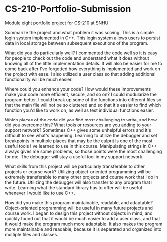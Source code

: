# CS-210-Portfolio-Submission
Module eight portfolio project for CS-210 at SNHU

Summarize the project and what problem it was solving.
This is a simple login system implemented in C++. This login system allows users to persist data in local storage between subsequent executions of the program.

What did you do particularly well?
I commented the code well so it is easy for people to check out the code and understand what it does without knowing all of the little implementation details. It will also be easier for me to come back after I've forgotted how everything is implemented and work on the project with ease. I also utilized a user class so that adding additional functionality will be much easier.

Where could you enhance your code? How would these improvements make your code more efficient, secure, and so on?
I could modularize the program better. I could break up some of the functions into different files so that the main file will not be so cluttered and so that it's easier to find which function you'd like to work on, as well as test individual functions easier.

Which pieces of the code did you find most challenging to write, and how did you overcome this? What tools or resources are you adding to your support network?
Sometimes C++ gives some unhelpful errors and it's difficult to see what's happening. Learning to utilize the debugger and set breakpoints in multiple places that may be the culprit is one of the most useful tools I've learned to use in this course. Manipulating strings in C++ always gives me some problems, so those points were the most challenging for me. The debugger will stay a useful tool in my support network.

What skills from this project will be particularly transferable to other projects or course work?
Utilizing object-oriented programming will be extremely transferable to many other projects and course work that I do in the future. Utilizing the debugger will also transfer to any program that I write. Learning what the standard library has to offer will be useful whenever I would like to use C++. 

How did you make this program maintainable, readable, and adaptable?
Object-oriented programming will be useful in many future projects and course work. I began to design this project without objects in mind, and quickly found out that it would be much easier to add a user class, and that it would make the program much more adaptable. It also makes the program more maintainable and readable, because it is separated and organized into multiple files and classes.

